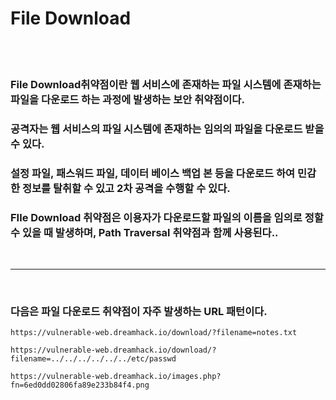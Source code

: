 # **File Download**

<br>

<br>

### **File Download**취약점이란 웹 서비스에 존재하는 파일 시스템에 존재하는 파일을 다운로드 하는 과정에 발생하는 보안 취약점이다.

### 공격자는 웹 서비스의 파일 시스템에 존재하는 임의의 파일을 다운로드 받을 수 있다.

### 설정 파일, 패스워드 파일, 데이터 베이스 백업 본 등을 다운로드 하여 민감한 정보를 탈취할 수 있고 2차 공격을 수행할 수 있다.

### FIle Download 취약점은 이용자가 다운로드할 파일의 이름을 임의로 정할 수 있을 때 발생하며, Path Traversal 취약점과 함께 사용된다..

<br>

- - -

<br>

### 다음은 파일 다운로드 취약점이 자주 발생하는 URL 패턴이다.

```
https://vulnerable-web.dreamhack.io/download/?filename=notes.txt
```
```
https://vulnerable-web.dreamhack.io/download/?filename=../../../../../../etc/passwd
```
```
https://vulnerable-web.dreamhack.io/images.php?fn=6ed0dd02806fa89e233b84f4.png
```

<br>

